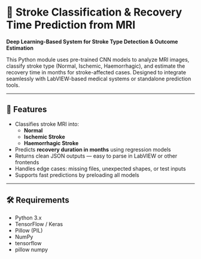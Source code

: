 # 🧠 Stroke Classification & Recovery Time Prediction from MRI  
**Deep Learning-Based System for Stroke Type Detection & Outcome Estimation**

This Python module uses pre-trained CNN models to analyze MRI images, classify stroke type (Normal, Ischemic, Haemorrhagic), and estimate the recovery time in months for stroke-affected cases. Designed to integrate seamlessly with LabVIEW-based medical systems or standalone prediction tools.

---

## 🚀 Features
- Classifies stroke MRI into:
  - **Normal**
  - **Ischemic Stroke**
  - **Haemorrhagic Stroke**
- Predicts **recovery duration in months** using regression models
- Returns clean JSON outputs — easy to parse in LabVIEW or other frontends
- Handles edge cases: missing files, unexpected shapes, or test inputs
- Supports fast predictions by preloading all models

---

## 🛠 Requirements
- Python 3.x
- TensorFlow / Keras
- Pillow (PIL)
- NumPy
- tensorflow
- pillow numpy
